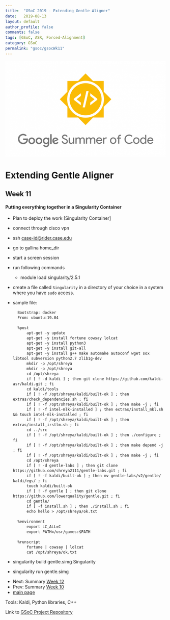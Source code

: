 ```yaml
---
title:  "GSoC 2019 - Extending Gentle Aligner"
date:   2019-08-13
layout: default
author_profile: false
comments: false
tags: [GSoC, ASR, Forced-Alignment]
category: GSoC
permalink: "gsoc/gsocWk11"
---
```


![GSoC](/icons/GSoC.png)

<h1> Extending Gentle Aligner </h1>
<h2> Week 11 </h2>
<h4> Putting everything together in a Singularity Container </h4>

* Plan to deploy the work [Singularity Container]

 - connect through cisco vpn
 - ssh case-id@rider.case.edu
 - go to gallina home_dir
 - start a screen session
 - run following commands

    - module load singularity/2.5.1
- create a file called `Singularity` in a directory of your choice in a system where you have `sudo` access.
- sample file:
        
        Bootstrap: docker
        From: ubuntu:19.04

        %post
            apt-get -y update
            apt-get -y install fortune cowsay lolcat
            apt-get -y install python3
            apt-get -y install git-all
            apt-get -y install g++ make automake autoconf wget sox libtool subversion python2.7 zlib1g-dev
            mkdir -p /opt/shreya
            mkdir -p /opt/shreya
            cd /opt/shreya
            if [ ! -d kaldi ] ; then git clone https://github.com/kaldi-asr/kaldi.git ; fi
            cd kaldi/tools
            if [ ! -f /opt/shreya/kaldi/built-ok ] ; then extras/check_dependencies.sh ; fi
            if [ ! -f /opt/shreya/kaldi/built-ok ] ; then make -j ; fi
            if [ ! -f intel-mlk-installed ] ; then extras/install_mkl.sh && touch intel-mlk-installed ; fi
            if [ ! -f /opt/shreya/kaldi/built-ok ] ; then extras/install_irstlm.sh ; fi
            cd ../src
            if [ ! -f /opt/shreya/kaldi/built-ok ] ; then ./configure ; fi
            if [ ! -f /opt/shreya/kaldi/built-ok ] ; then make depend -j ; fi
            if [ ! -f /opt/shreya/kaldi/built-ok ] ; then make -j ; fi
            cd /opt/shreya
            if [ ! -d gentle-labs ] ; then git clone https://github.com/shreya2111/gentle-labs.git ; fi
            if [ ! -f kaldi/built-ok ] ; then mv gentle-labs/v2/gentle/ kaldi/egs/ ; fi
            touch kaldi/built-ok
            if [ ! -f gentle ] ; then git clone https://github.com/lowerquality/gentle.git ; fi
            cd gentle/
            if [ -f install.sh ] ; then ./install.sh ; fi
            echo hello > /opt/shreya/ok.txt

        %environment
            export LC_ALL=C
            export PATH=/usr/games:$PATH

        %runscript
            fortune | cowsay | lolcat
            cat /opt/shreya/ok.txt

 - singularity build gentle.simg Singularity
 - singularity run gentle.simg

* Next: Summary [Week 12](https://shreya2111.github.io/gsoc/report)
* Prev: Summary [Week 10](https://shreya2111.github.io/gsoc/gsocwk10)
* [main page](https://shreya2111.github.io/gsoc)

Tools:
Kaldi, Python libraries, C++

Link to [GSoC Project Repository](https://github.com/shreya2111/gentle-labs)